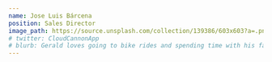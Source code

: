 ```yaml
---
name: Jose Luis Bárcena
position: Sales Director
image_path: https://source.unsplash.com/collection/139386/603x603?a=.png
# twitter: CloudCannonApp
# blurb: Gerald loves going to bike rides and spending time with his family.
---
```

